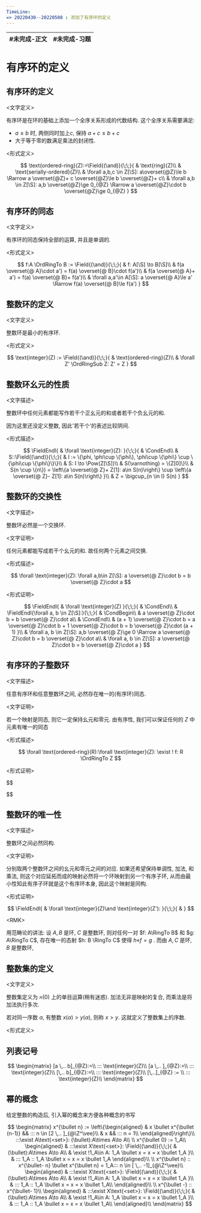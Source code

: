```yaml
---
TimeLine: 
=> 20220430--20220508 : 添加了有序环的定义
---
```

| #未完成-正文 | #未完成-习题 |
| ------------ | ------------ |

# 有序环的定义

## 有序环的定义

\<文字定义\>

有序环是在环的基础上添加一个全序关系形成的代数结构. 这个全序关系需要满足: 
- $a\le b$ 时, 两侧同时加上$c$, 保持 $a+c\le b+c$
- 大于等于零的数满足乘法的封闭性. 

\<形式定义\>

$$
\text{ordered-ring}(Z):=\Field{(\and)}{\;\;}{
    & \text{ring}(Z)\\
    & \text{serially-ordered}(Z)\\
    & \forall a,b,c \in Z[\S]: a\overset{@Z}\le b \Rarrow a \overset{@Z}+ c \overset{@Z}\le b \overset{@Z}+ c\\
    & \forall a,b \in Z[\S]: a,b \overset{@Z}\ge 0_{@Z} \Rarrow a \overset{@Z}\cdot b \overset{@Z}\ge 0_{@Z}
}
$$

## 有序环的同态

\<文字定义\>

有序环的同态保持全部的运算, 并且是单调的. 

\<形式定义\>

$$
f:A \OrdRingTo B 
:= \Field{(\and)}{\;\;}{
    & f: A[\S] \to B[\S]\\
    & f(a \overset{@ A}\cdot a') = f(a) \overset{@ B}\cdot f(a')\\
    & f(a \overset{@ A}+ a') = f(a) \overset{@ B}+ f(a')\\
    & \forall a,a'\in A[\S]: a \overset{@ A}\le a' \Rarrow f(a) \overset{@ B}\le f(a') 
}
$$

## 整数环的定义

\<文字定义\> 

整数环是最小的有序环. 

\<形式定义\>

$$
\text{integer}(Z) := \Field{(\and)}{\;\;}{
    & \text{ordered-ring}(Z)\\
    & \forall Z' \OrdRingSub Z: Z' = Z
}
$$

## 整数环幺元的性质

\<文字描述\>

整数环中任何元素都能写作若干个正幺元的和或者若干个负幺元的和. 

因为这里还没定义整数, 因此'若干个'的表述比较阴间. 

\<形式描述\>

$$
\FieldEndl{
    & \forall \text{integer}(Z): 
}{\;\;}{
    & \CondEnd\\
    & S::\Field{(\and)}{\;\;}{
        & I := \{\phi, \phi\cup \{\phi\}, \phi\cup \{\phi\} \cup \{\phi\cup \{\phi\}\}\}\\
        & S: I \to \Pow(Z[\S])\\
        & S(\varnothing) = \{Z[0]\}\\
        & S(n \cup \{n\}) = 
            \left\{a \overset{@ Z}+ Z[1]: a\in S(n)\right\} \cup 
            \left\{a \overset{@ Z}- Z[1]: a\in S(n)\right\}
    }\\
    & Z = \bigcup_{n \in I} S(n)
}
$$



## 整数环的交换性

\<文字描述\>

整数环必然是一个交换环. 

\<文字证明\>

任何元素都能写成若干个幺元的和. 故任何两个元素之间交换. 

\<形式描述\>

$$
\forall \text{integer}(Z): \forall a,b\in Z[\S]: a \overset{@ Z}\cdot b = b \overset{@ Z}\cdot a
$$

\<形式证明\>

$$
\FieldEndl{
    & \forall \text{integer}(Z)
}{\;\;}{
    & \CondEnd\\
    & \FieldEndl{\forall a, b \in Z[\S]:}{\;\;}{
        & \CondBegin\\
        & a \overset{@ Z}\cdot b = b \overset{@ Z}\cdot a\\
        & \CondEnd\\
        & (a + 1) \overset{@ Z}\cdot b 
        = a \overset{@ Z}\cdot b + 1 \overset{@ Z}\cdot b
        = b \overset{@ Z}\cdot (a + 1)
    }\\
    & \forall a, b \in Z[\S]: 
        a,b \overset{@ Z}\ge 0 \Rarrow 
        a \overset{@ Z}\cdot b = b \overset{@ Z}\cdot a\\
    & \forall a, b \in Z[\S]:
        a \overset{@ Z}\cdot b = b \overset{@ Z}\cdot a
}
$$

## 有序环的子整数环

\<文字描述\>

任意有序环和任意整数环之间, 必然存在唯一的(有序环)同态. 

\<文字证明\>

若一个映射是同态, 则它一定保持幺元和零元. 由有序性, 我们可以保证任何的 $Z$ 中元素有唯一的同态

\<形式描述\>

$$
\forall \text{ordered-ring}(R):\forall \text{integer}(Z): \exist ! f: R \OrdRingTo Z
$$

\<形式证明\>

$$

$$

## 整数环的唯一性

\<文字描述\>

整数环之间必然同构. 

\<文字证明\>

分别取两个整数环之间的幺元和零元之间的对应. 如果还希望保持单调性, 加法, 和乘法, 则这个对应延拓而成的映射必然将一个环映射到另一个有序子环, 从而由最小性知此有序子环就是这个有序环本身, 因此这个映射是同构. 

\<形式证明\>

$$
\FieldEndl{
    & \forall \text{integer}(Z)\and \text{integer}(Z'):
}{\;\;}{
    & 
}
$$

\<RMK\>

用范畴论的讲法: 
设 $A, B$ 是环, $C$ 是整数环, 则对任何一对 $f: A\RingTo B$ 和 $g: A\RingTo C$, 存在唯一的态射 $h: B \RingTo C$ 使得 $h \diamond f = g$ . 而由 $A, C$ 是环, $B$ 是整数环, 

## 整数集的定义

\<文字定义\>

整数集定义为 $\aleph(0)$ 上的单目运算(稍有迷惑). 加法无非是映射的复合, 而乘法是将加法执行多次. 

若对同一序数 $\alpha$, 有整数 $x(\alpha) > y(\alpha)$, 则称 $x > y$. 这就定义了整数集上的序数. 

\<形式定义\>



## 列表记号

$$
\begin{matrix}
[a \,.. b]_{@Z}:=\\
::: \text{integer}(Z)\\
[a \,.. ]_{@Z}:=\\
::: \text{integer}(Z)\\
[\,.. b]_{@Z}:=\\
::: \text{integer}(Z)\\
[\,..]_{@Z} := \\
::: \text{integer}(Z)\\
\end{matrix}
$$

## 幂的概念

给定整数的构造后, 引入幂的概念来方便各种概念的书写

$$
\begin{matrix}
x^{\bullet n} := 
\left\{\begin{aligned}
    & x \bullet x^{\bullet (n-1)} && ::: n \in [2 \,.. ]_{@\Z^\vee}\\
    & x  && ::: n = 1\\
\end{aligned}\right\}\\
:::\exist A\text{<set>}: (\bullet):A\times A\to A\\
\\
x^{\bullet 0} := 1_A\\
\begin{aligned}
& :::\exist X\text{<set>}: \Field{(\and)}{\;\;}{
    & (\bullet):A\times A\to A\\
    & \exist !1_A\in A: 1_A \bullet x = x = x \bullet 1_A
}\\
& ::: 1_A :: 1_A \bullet x = x = x \bullet 1_A
\end{aligned}\\
\\
x^{\bullet n} :: x^{\bullet- n} \bullet x^{\bullet n} = 1_A::: n \in [ \,.. -1]_{@\Z^\vee}\\
\begin{aligned}
& :::\exist X\text{<set>}: \Field{(\and)}{\;\;}{
    & (\bullet):A\times A\to A\\
    & \exist !1_A\in A: 1_A \bullet x = x = x \bullet 1_A
}\\
& ::: 1_A :: 1_A \bullet x = x = x \bullet 1_A\\
\end{aligned}\\
\\
x^{\bullet -} :: x^{\bullet- 1}\\
\begin{aligned}
& :::\exist X\text{<set>}: \Field{(\and)}{\;\;}{
    & (\bullet):A\times A\to A\\
    & \exist !1_A\in A: 1_A \bullet x = x = x \bullet 1_A
}\\
& ::: 1_A :: 1_A \bullet x = x = x \bullet 1_A\\
\end{aligned}\\
\end{matrix}
$$

